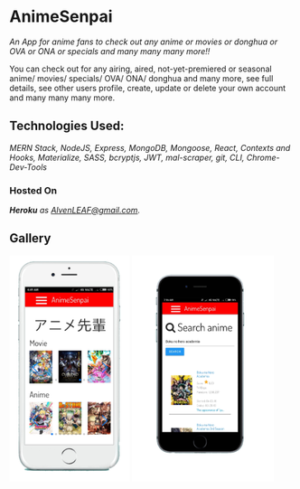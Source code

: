# AnimeSenpai
*An App for anime fans to check out any anime or movies or donghua or OVA or ONA or specials and many many many more!!* 

You can check out for any airing, aired, not-yet-premiered or seasonal anime/ movies/ specials/ OVA/ ONA/ donghua and many more, see full details, see other users profile, create, update or delete your own account and many many many more.

## **Technologies Used:**
*MERN Stack, NodeJS, Express, MongoDB, Mongoose, React, Contexts and Hooks, Materialize, SASS, bcryptjs, JWT, mal-scraper, git, CLI, Chrome-Dev-Tools*    


### **Hosted On**
***Heroku*** *as AlvenLEAF@gmail.com.*  


## Gallery 
<img src="/AnimeSenpai Home.png" style="height: 400px" />
<img src="/AnimeSenpai Search.png" style="height: 400px" />
